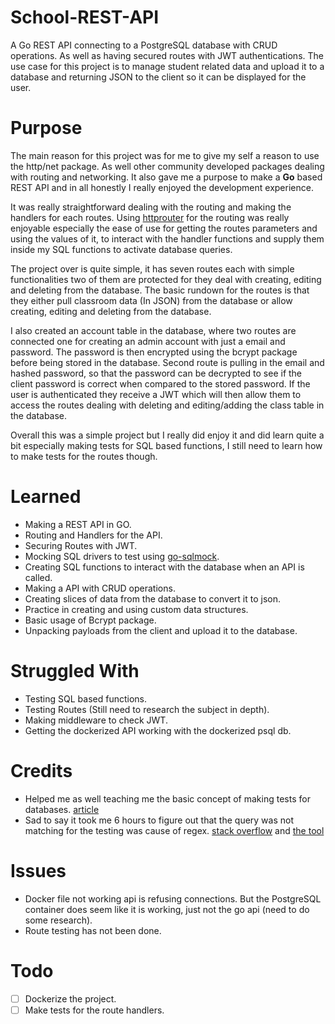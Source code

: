 # School-REST-API
A Go REST API connecting to a PostgreSQL database with CRUD operations. As well as having secured routes with JWT authentications. The use case for this project
is to manage student related data and upload it to a database and returning JSON to the client so it can be displayed for the user.

# Purpose
The main reason for this project was for me to give my self a reason to use the http/net package.
As well other community developed packages dealing with routing and networking.
It also gave me a purpose to make a **Go** based REST API and in all honestly I really enjoyed the development experience.

It was really straightforward dealing with the routing and making the handlers for each routes.
Using [httprouter](https://github.com/julienschmidt/httprouter) for the routing was really enjoyable especially the ease of use for getting the routes parameters and using the values of it, to interact with the handler functions and supply them inside my SQL functions to activate database queries.

The project over is quite simple, it has seven routes each with simple functionalities two of them are protected for they deal with creating, editing and deleting from the database. 
The basic rundown for the routes is that they either pull classroom data (In JSON) from the database or allow creating, editing and deleting from the database.

I also created an account table in the database, where two routes are connected one for creating an admin account with just a email and password.
The password is then encrypted using the bcrypt package before being stored in the database. 
Second route is pulling in the email and hashed password, so that the password can be decrypted to see if the client password is correct when compared to the stored password.
If the user is authenticated they receive a JWT which will then allow them to access the routes dealing with deleting and editing/adding the class table in the database.

Overall this was a simple project but I really did enjoy it and did learn quite a bit especially making tests for SQL based functions, I still need to learn how to make tests for 
the routes though.

# Learned
- Making a REST API in GO.
- Routing and Handlers for the API.
- Securing Routes with JWT.
- Mocking SQL drivers to test using [go-sqlmock](https://github.com/DATA-DOG/go-sqlmock).
- Creating SQL functions to interact with the database when an API is called.
- Making a API with CRUD operations.
- Creating slices of data from the database to convert it to json.
- Practice in creating and using custom data structures.
- Basic usage of Bcrypt package.
- Unpacking payloads from the client and upload it to the database.


# Struggled With
- Testing SQL based functions.
- Testing Routes (Still need to research the subject in depth).
- Making middleware to check JWT.
- Getting the dockerized API working with the dockerized psql db.

# Credits
- Helped me as well teaching me the basic concept of making tests for databases. [article](https://medium.com/easyread/unit-test-sql-in-golang-5af19075e68e)
- Sad to say it took me 6 hours to figure out that the query was not matching for the testing was cause of regex. [stack overflow](https://stackoverflow.com/questions/59652031/sqlmock-is-not-matching-query-but-query-is-identical-and-log-output-shows-the-s) and [the tool](https://regex-escape.com/regex-escaper-online.php)

# Issues
- Docker file not working api is refusing connections. But the PostgreSQL container does seem like it is working, just not the go api (need to do some research).
- Route testing has not been done.

# Todo 
- [ ] Dockerize the project.
- [ ] Make tests for the route handlers.
